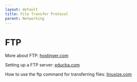```yaml
---
layout: default
title: File Transfer Protocol
parent: Networking
---
```


# FTP

More about FTP: [hostinger.com](https://www.hostinger.com/tutorials/what-is-ftp)

Setting up a FTP server: [educba.com](https://www.educba.com/ftp-server-in-linux/)

How to use the ftp command for transferring files: [linuxize.com](https://linuxize.com/post/how-to-use-linux-ftp-command-to-transfer-files/)


